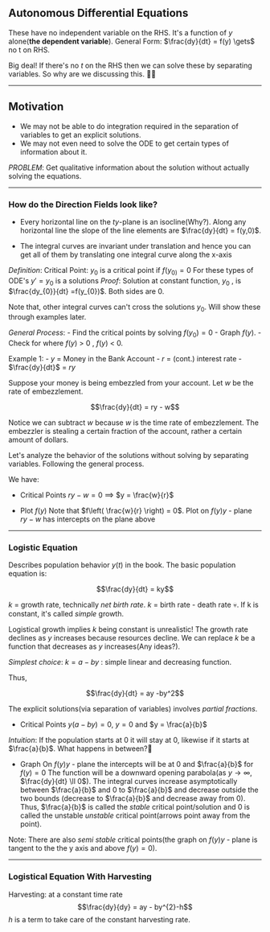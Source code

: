 ## Autonomous Differential Equations

These have no independent variable on the RHS. It's a function of $y$ alone(**the dependent variable**).
General Form: $\frac{dy}{dt} = f(y) \gets$ no t on RHS.

Big deal! If there's no $t$ on the RHS then we can solve these by separating variables. So why are we discussing this. 🤕🤕

--------------------------------------------------------------------------
## Motivation
-  We may not be able to do integration required in the separation of variables to get an explicit solutions.
- We may not even need to solve the ODE to get certain types of information about it.

*PROBLEM*: Get qualitative information about the solution without actually solving the equations.

--------------------------------------------------------------------------
### How do the Direction Fields look like?

- Every horizontal line on the $ty$-plane is an isocline(Why?).
	Along any horizontal line the slope of the line elements are $\frac{dy}{dt} = f(y,0)$.  

- The integral curves are invariant under translation and hence you can get all of them by translating one integral curve along the x-axis

*Definition*:
	Critical Point: $y_0$ is a critical point if $f(y_{0)}= 0$
	For these types of ODE's $y'=y_{0}$ is a solutions
	*Proof*: Solution at constant function, $y_{0}$ , is $\frac{dy_{0}}{dt} =f(y_{0})$. Both sides are $0$.

Note that, other integral curves can't cross the solutions $y_{0}$. Will show these through examples later.

*General Process*:
	- Find the critical points by solving $f(y_{0}) = 0$
	- Graph $f(y)$. 
	- Check for where $f(y)$ > 0 , $f(y)$ < 0.  


Example 1:
	- $y$ = Money in the Bank Account
	- $r$ = (cont.) interest rate
	- $\frac{dy}{dt}$ = $ry$

Suppose your money is being embezzled from your account. Let $w$ be the rate of embezzlement.

$$\frac{dy}{dt} = ry - w$$

Notice we can subtract $w$ because $w$ is the time rate of embezzlement. The embezzler is stealing a certain fraction of the account, rather a certain amount of dollars.

Let's analyze the behavior of the solutions without solving by separating variables. Following the general process. 

We have:

- Critical Points
	$ry - w = 0$ $\implies$ $y = \frac{w}{r}$

- Plot $f(y)$
	Note that $f\left( \frac{w}{r} \right) = 0$.
	Plot on $f(y)y$ - plane
	$ry - w$ has intercepts on the plane above


--------------------------------------------------------------------------
### Logistic Equation

Describes population behavior $y(t)$ in the book. The basic population equation is:

$$\frac{dy}{dt} = ky$$

$k$ = growth rate, technically *net birth rate*. $k$ = birth rate - death rate 💀. If k is constant, it's called *simple* growth.

Logistical growth implies $k$ being constant is unrealistic! The growth rate declines as $y$ increases because resources decline. We can replace $k$ be a function that decreases as $y$ increases(Any ideas?).

*Simplest choice*: $k = a - by$ : simple linear and decreasing function.

Thus, 

$$\frac{dy}{dt} = ay -by^2$$


The explicit solutions(via separation of variables) involves *partial fractions*.

- Critical Points
	$y(a - by) = 0$, $y = 0$ and $y = \frac{a}{b}$

*Intuition*: If the population starts at 0 it will stay at 0, likewise if it starts at $\frac{a}{b}$. What happens in between?🤔

- Graph
	On $f(y) y$ - plane the intercepts will be at $0$ and $\frac{a}{b}$ for $f(y) = 0$
	The function will be a downward opening parabola(as $y \to \infty$, $\frac{dy}{dt} \ll 0$).
	The integral curves increase asymptotically between $\frac{a}{b}$ and $0$ to $\frac{a}{b}$ and decrease outside the two bounds (decrease to $\frac{a}{b}$ and decrease away from $0$).
Thus, $\frac{a}{b}$ is called the *stable* critical point/solution and $0$ is called the unstable *unstable* critical point(arrows point away from the point). 

Note: There are also *semi stable* critical points(the graph on $f(y)  y$ - plane is tangent to the the y axis and above $f(y) = 0$).

--------------------------------------------------------------------------
### Logistical Equation With Harvesting

Harvesting: at a constant time rate $$\frac{dy}{dy} = ay - by^{2}-h$$
$h$ is a term to take care of the constant harvesting rate.
